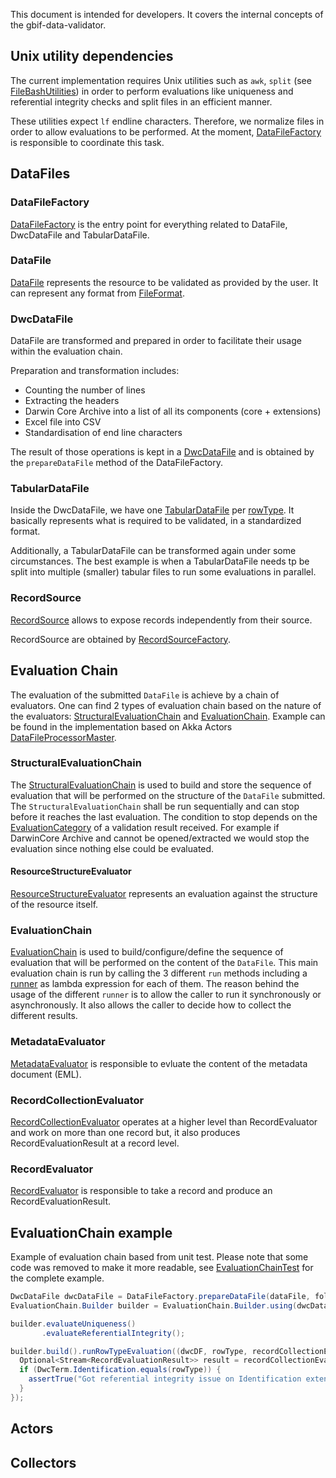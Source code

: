 This document is intended for developers.
It covers the internal concepts of the gbif-data-validator.

## Unix utility dependencies
The current implementation requires Unix utilities such as `awk`, `split` (see [FileBashUtilities](https://github.com/gbif/gbif-data-validator/blob/master/validator-processor/src/main/java/org/gbif/validation/util/FileBashUtilities.java)) in order to perform evaluations like uniqueness and referential integrity checks and split files in an efficient manner.

These utilities expect `lf` endline characters. Therefore, we normalize files in order to allow evaluations to be performed. At the moment, [DataFileFactory](https://github.com/gbif/gbif-data-validator/blob/master/validator-processor/src/main/java/org/gbif/validation/source/DataFileFactory.java) is responsible to coordinate this task.

## DataFiles

### DataFileFactory
 [DataFileFactory](https://github.com/gbif/gbif-data-validator/blob/master/validator-processor/src/main/java/org/gbif/validation/source/DataFileFactory.java) is the entry point for everything related to DataFile, DwcDataFile and TabularDataFile.

### DataFile
[DataFile](https://github.com/gbif/gbif-data-validator/blob/master/validator-processor/src/main/java/org/gbif/validation/api/DataFile.java)
represents the resource to be validated as provided by the user. It can represent any format from [FileFormat](https://github.com/gbif/gbif-data-validator/blob/master/validator-processor/src/main/java/org/gbif/validation/api/model/FileFormat.java).

### DwcDataFile
DataFile are transformed and prepared in order to facilitate their usage within the evaluation chain.

Preparation and transformation includes:
 * Counting the number of lines
 * Extracting the headers
 * Darwin Core Archive into a list of all its components (core + extensions)
 * Excel file into CSV
 * Standardisation of end line characters

The result of those operations is kept in a [DwcDataFile](https://github.com/gbif/gbif-data-validator/blob/master/validator-processor/src/main/java/org/gbif/validation/api/DwcDataFile.java) and is obtained by the `prepareDataFile` method of the DataFileFactory.

### TabularDataFile
Inside the DwcDataFile, we have one [TabularDataFile](https://github.com/gbif/gbif-data-validator/blob/master/validator-processor/src/main/java/org/gbif/validation/api/TabularDataFile.java) per [rowType](http://rs.tdwg.org/dwc/terms/guides/text/index.htm#coreTag). It basically represents what is required to be validated, in a standardized format.

Additionally, a TabularDataFile can be transformed again under some circumstances. The best example is when a TabularDataFile
needs tp be split into multiple (smaller) tabular files to run some evaluations in parallel.

### RecordSource
[RecordSource](https://github.com/gbif/gbif-data-validator/blob/master/validator-processor/src/main/java/org/gbif/validation/api/RecordSource.java) allows to expose records independently from their source.

RecordSource are obtained by [RecordSourceFactory](https://github.com/gbif/gbif-data-validator/blob/master/validator-processor/src/main/java/org/gbif/validation/source/RecordSourceFactory.java).

## Evaluation Chain

The evaluation of the submitted `DataFile` is achieve by a chain of evaluators. One can find 2 types of evaluation chain based on the nature of the evaluators: [StructuralEvaluationChain](#structuralevaluationchain) and [EvaluationChain](#evaluationchain). Example can be found in the implementation based on Akka Actors [DataFileProcessorMaster](https://github.com/gbif/gbif-data-validator/blob/master/validator-processor/src/main/java/org/gbif/validation/processor/DataFileProcessorMaster.java).

### StructuralEvaluationChain
The [StructuralEvaluationChain](https://github.com/gbif/gbif-data-validator/blob/master/validator-processor/src/main/java/org/gbif/validation/evaluator/StructuralEvaluationChain.java) is used to build and store the sequence of evaluation that will be performed on the structure of the `DataFile` submitted. The `StructuralEvaluationChain` shall be run sequentially and can stop before it reaches the last evaluation. The condition to stop depends on the [EvaluationCategory](https://github.com/gbif/gbif-data-validator/blob/master/validator-processor/src/main/java/org/gbif/validation/api/model/EvaluationCategory.java) of a validation result received. For example if DarwinCore Archive and cannot be opened/extracted we would stop the evaluation since nothing else could be evaluated.

#### ResourceStructureEvaluator
[ResourceStructureEvaluator](https://github.com/gbif/gbif-data-validator/blob/master/validator-processor/src/main/java/org/gbif/validation/api/ResourceStructureEvaluator.java) represents an evaluation against the structure of the resource itself.

### EvaluationChain
[EvaluationChain](https://github.com/gbif/gbif-data-validator/blob/master/validator-processor/src/main/java/org/gbif/validation/processor/EvaluationChain.java) is used to build/configure/define the sequence of evaluation that will be performed on the content of the `DataFile`. This main evaluation chain is run by calling the 3 different `run` methods including a [runner](https://github.com/gbif/gbif-data-validator/tree/master/validator-processor/src/main/java/org/gbif/validation/evaluator/runner) as lambda expression for each of them. The reason behind the usage of the different `runner` is to allow the caller to run it synchronously or asynchronously. It also allows the caller to decide how to collect the different results.

### MetadataEvaluator
[MetadataEvaluator](https://github.com/gbif/gbif-data-validator/blob/master/validator-processor/src/main/java/org/gbif/validation/api/MetadataEvaluator.java) is responsible to evluate the content of the metadata document (EML).

### RecordCollectionEvaluator
[RecordCollectionEvaluator](https://github.com/gbif/gbif-data-validator/blob/master/validator-processor/src/main/java/org/gbif/validation/api/RecordCollectionEvaluator.java) operates at a higher level than RecordEvaluator and work on more than one record but, it also produces RecordEvaluationResult at a record level.
 
### RecordEvaluator
[RecordEvaluator](https://github.com/gbif/gbif-data-validator/blob/master/validator-processor/src/main/java/org/gbif/validation/api/RecordEvaluator.java) is responsible to take a record and produce an RecordEvaluationResult.


## EvaluationChain example

Example of evaluation chain based from unit test. Please note that some code was removed to make it more readable, see [EvaluationChainTest]( https://github.com/gbif/gbif-data-validator/blob/master/validator-processor/src/test/java/org/gbif/validation/evaluator/EvaluationChainTest.java) for the complete example.
```java
DwcDataFile dwcDataFile = DataFileFactory.prepareDataFile(dataFile, folder.newFolder().toPath());
EvaluationChain.Builder builder = EvaluationChain.Builder.using(dwcDataFile, TestUtils.getEvaluatorFactory());

builder.evaluateUniqueness()
       .evaluateReferentialIntegrity();

builder.build().runRowTypeEvaluation((dwcDF, rowType, recordCollectionEvaluator) -> {
  Optional<Stream<RecordEvaluationResult>> result = recordCollectionEvaluator.evaluate(dwcDF);
  if (DwcTerm.Identification.equals(rowType)) {
    assertTrue("Got referential integrity issue on Identification extensions", result.isPresent());
  }
});
```
## Actors

## Collectors

